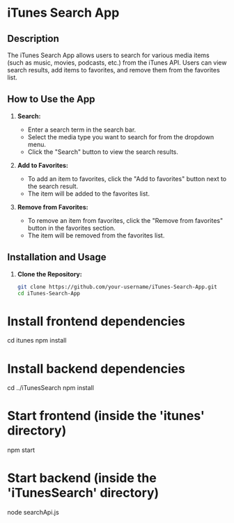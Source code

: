 # iTunes Search App

## Description

The iTunes Search App allows users to search for various media items (such as music, movies, podcasts, etc.) from the iTunes API. Users can view search results, add items to favorites, and remove them from the favorites list.

## How to Use the App

1. **Search:**
   - Enter a search term in the search bar.
   - Select the media type you want to search for from the dropdown menu.
   - Click the "Search" button to view the search results.

2. **Add to Favorites:**
   - To add an item to favorites, click the "Add to favorites" button next to the search result.
   - The item will be added to the favorites list.

3. **Remove from Favorites:**
   - To remove an item from favorites, click the "Remove from favorites" button in the favorites section.
   - The item will be removed from the favorites list.

## Installation and Usage

1. **Clone the Repository:**
   ```bash
   git clone https://github.com/your-username/iTunes-Search-App.git
   cd iTunes-Search-App

# Install frontend dependencies
cd itunes
npm install

# Install backend dependencies
cd ../iTunesSearch
npm install


# Start frontend (inside the 'itunes' directory)
npm start

# Start backend (inside the 'iTunesSearch' directory)
node searchApi.js

